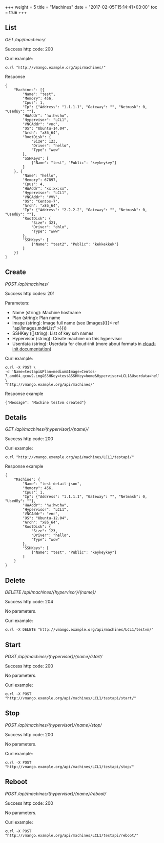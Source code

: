 +++
weight = 5
title = "Machines"
date = "2017-02-05T15:14:41+03:00"
toc = true
+++

## List

*GET /api/machines/*

Success http code: 200

Curl example:

    curl "http://vmango.example.org/api/machines/"

Response

    {
        "Machines": [{
            "Name": "test",
            "Memory": 456,
            "Cpus": 1,
            "Ip": {"Address": "1.1.1.1", "Gateway": "", "Netmask": 0, "UsedBy": ""},
            "HWAddr": "hw:hw:hw",
            "Hypervisor": "LCL1",
            "VNCAddr": "vnc",
            "OS": "Ubuntu-14.04",
            "Arch": "x86_64",
            "RootDisk": {
                "Size": 123,
                "Driver": "hello",
                "Type": "wow"
            },
            "SSHKeys": [
                {"Name": "test", "Public": "keykeykey"}
            ]
        }, {
            "Name": "hello",
            "Memory": 67897,
            "Cpus": 4,
            "HWAddr": "xx:xx:xx",
            "Hypervisor": "LCL1",
            "VNCAddr": "VVV",
            "OS": "Centos-7",
            "Arch": "x86_64",
            "Ip": {"Address": "2.2.2.2", "Gateway": "", "Netmask": 0, "UsedBy": ""},
            "RootDisk": {
                "Size": 321,
                "Driver": "ehlo",
                "Type": "www"
            },
            "SSHKeys": [
                {"Name": "test2", "Public": "kekkekkek"}
            ]
        }]
    }

## Create

*POST /api/machines/*

Success http codes: 201

Parameters:

* Name (string): Machine hostname
* Plan (string): Plan name
* Image (string): Image full name (see [Images]({{< ref "api/images.md#List" >}}))
* SSHKey ([]string): List of key ssh names
* Hypervisor (string): Create machine on this hypervisor
* Userdata (string): Userdata for cloud-init (more about formats in [cloud-init documentation](http://cloudinit.readthedocs.io/en/latest/topics/format.html))

Curl example:

    curl -X POST \
    -d 'Name=testapi&Plan=medium&Image=Centos-7_amd64_qcow2.img&SSHKey=test&SSHKey=home&Hypervisor=LCL1&Userdata=hello' \
    "http://vmango.example.org/api/machines/"

Response example

    {"Message": "Machine testvm created"}

## Details

*GET /api/machines/{hypervisor}/{name}/*

Success http code: 200

Curl example:

    curl "http://vmango.example.org/api/machines/LCL1/testapi/"

Response example

    {
        "Machine": {
            "Name": "test-detail-json",
            "Memory": 456,
            "Cpus": 1,
            "Ip": {"Address": "1.1.1.1", "Gateway": "", "Netmask": 0, "UsedBy": ""},
            "HWAddr": "hw:hw:hw",
            "Hypervisor": "LCL1",
            "VNCAddr": "vnc",
            "OS": "Ubuntu-12.04",
            "Arch": "x86_64",
            "RootDisk": {
                "Size": 123,
                "Driver": "hello",
                "Type": "wow"
            },
            "SSHKeys": [
                {"Name": "test", "Public": "keykeykey"}
            ]
        }
    }

## Delete

*DELETE /api/machines/{hypervisor}/{name}/*

Success http code: 204

No parameters.

Curl example:

    curl -X DELETE "http://vmango.example.org/api/machines/LCL1/testvm/"

## Start

*POST /api/machines/{hypervisor}/{name}/start/*

Success http code: 200

No parameters.

Curl example:

    curl -X POST "http://vmango.example.org/api/machines/LCL1/testapi/start/"

## Stop

*POST /api/machines/{hypervisor}/{name}/stop/*

Success http code: 200

No parameters.

Curl example:

    curl -X POST "http://vmango.example.org/api/machines/LCL1/testapi/stop/"

## Reboot

*POST /api/machines/{hypervisor}/{name}/reboot/*

Success http code: 200

No parameters.

Curl example:

    curl -X POST "http://vmango.example.org/api/machines/LCL1/testapi/reboot/"

